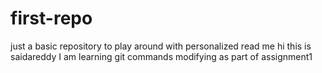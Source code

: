 # first-repo
just a basic repository to play around with
personalized read me
hi this is saidareddy
I am learning git commands
modifying as part of assignment1